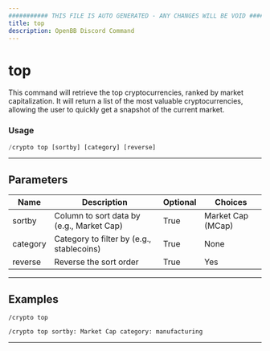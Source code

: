```yaml
---
########### THIS FILE IS AUTO GENERATED - ANY CHANGES WILL BE VOID ###########
title: top
description: OpenBB Discord Command
---
```


# top

This command will retrieve the top cryptocurrencies, ranked by market capitalization. It will return a list of the most valuable cryptocurrencies, allowing the user to quickly get a snapshot of the current market.

### Usage

```python wordwrap
/crypto top [sortby] [category] [reverse]
```

---

## Parameters

| Name | Description | Optional | Choices |
| ---- | ----------- | -------- | ------- |
| sortby | Column to sort data by (e.g., Market Cap) | True | Market Cap (MCap) |
| category | Category to filter by (e.g., stablecoins) | True | None |
| reverse | Reverse the sort order | True | Yes |


---

## Examples

```
/crypto top
```

```
/crypto top sortby: Market Cap category: manufacturing
```
---
